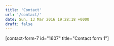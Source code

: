 ```yaml
---
title: 'Contact'
url: '/contact/'
date: Sun, 13 Mar 2016 19:28:18 +0000
draft: false
---
```


\[contact-form-7 id="1607" title="Contact form 1"\]